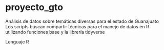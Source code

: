 # proyecto_gto
Análisis de datos sobre temáticas diversas para el estado de Guanajuato
Los scripts buscan compartir técnicas para el manejo de datos en R utilizando funciones base y la librería tidyverse

Lenguaje R
